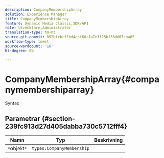 ```yaml
---
description: CompanyMembershipArray
solution: Experience Manager
title: CompanyMembershipArray
feature: Dynamic Media Classic,SDK/API
role: Utvecklare,Administratör
translation-type: tm+mt
source-git-commit: 052bfcbcf1bd4ccf60afa7e3325bf58dd07cba85
workflow-type: tm+mt
source-wordcount: '16'
ht-degree: 0%

---
```



# CompanyMembershipArray{#companymembershiparray}

Syntax

## Parametrar {#section-239fc913d27d405dabba730c5712fff4}

| Namn | Typ | Beskrivning |
|---|---|---|
| `*`objekt`*` | `types:CompanyMembership` |  |

